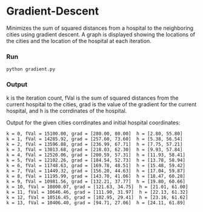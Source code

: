 # Gradient-Descent
Minimizes the sum of squared distances from a hospital to the neighboring cities using gradient descent. A graph is displayed showing the locations of the cities and the location of the hospital at each iteration.

### Run
```
python gradient.py
```

### Output
k is the iteration count, fVal is the sum of squared distances from the current hospital to the cities, grad is the value of the gradient for the current hospital, and h is the corrdinates of the hospital.

Output for the given cities corrdinates and initial hospital coordinates:
```
k = 0, fVal = 15100.00, grad = [280.00, 80.00]  h = [2.80, 55.80]
k = 1, fVal = 14285.92, grad = [257.60, 73.60]  h = [5.38, 56.54]
k = 2, fVal = 13596.88, grad = [236.99, 67.71]  h = [7.75, 57.21]
k = 3, fVal = 13013.68, grad = [218.03, 62.30]  h = [9.93, 57.84]
k = 4, fVal = 12520.06, grad = [200.59, 57.31]  h = [11.93, 58.41]
k = 5, fVal = 12102.26, grad = [184.54, 52.73]  h = [13.78, 58.94]
k = 6, fVal = 11748.63, grad = [169.78, 48.51]  h = [15.48, 59.42]
k = 7, fVal = 11449.32, grad = [156.20, 44.63]  h = [17.04, 59.87]
k = 8, fVal = 11195.99, grad = [143.70, 41.06]  h = [18.47, 60.28]
k = 9, fVal = 10981.56, grad = [132.21, 37.77]  h = [19.80, 60.66]
k = 10, fVal = 10800.07, grad = [121.63, 34.75]  h = [21.01, 61.00]
k = 11, fVal = 10646.46, grad = [111.90, 31.97]  h = [22.13, 61.32]
k = 12, fVal = 10516.45, grad = [102.95, 29.41]  h = [23.16, 61.62]
k = 13, fVal = 10406.40, grad = [94.71, 27.06]  h = [24.11, 61.89]
```
